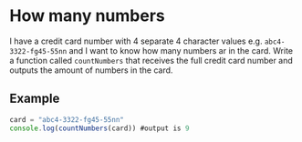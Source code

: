 # How many numbers

I have a credit card number with 4 separate 4 character values e.g. `abc4-3322-fg45-55nn` and I want to know how many numbers ar in the card. Write a function called `countNumbers` that receives the full credit card number and outputs the amount of numbers in the card.

## Example

```js
card = "abc4-3322-fg45-55nn"
console.log(countNumbers(card)) #output is 9
```
